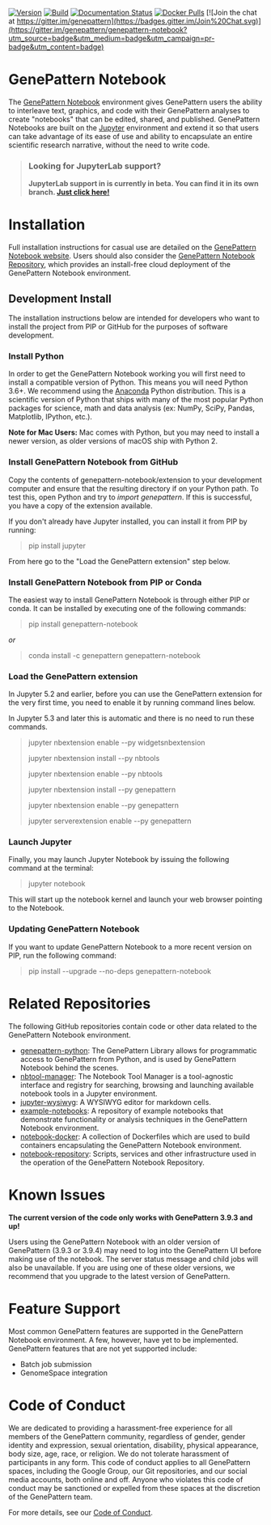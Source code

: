 [![Version](https://img.shields.io/pypi/v/genepattern-notebook.svg)](https://pypi.python.org/pypi/genepattern-notebook)
[![Build](https://travis-ci.org/genepattern/genepattern-notebook.svg?branch=master)](https://travis-ci.org/genepattern/genepattern-notebook)
[![Documentation Status](https://img.shields.io/badge/docs-latest-brightgreen.svg?style=flat)](https://gpnotebook-website-docs.readthedocs.io/en/latest/)
[![Docker Pulls](https://img.shields.io/docker/pulls/genepattern/genepattern-notebook.svg)](https://hub.docker.com/r/genepattern/genepattern-notebook/)
[![Join the chat at https://gitter.im/genepattern](https://badges.gitter.im/Join%20Chat.svg)](https://gitter.im/genepattern/genepattern-notebook?utm_source=badge&utm_medium=badge&utm_campaign=pr-badge&utm_content=badge)

GenePattern Notebook
====================

The [GenePattern Notebook](http://www.genepattern-notebook.org) 
environment gives GenePattern users the ability to interleave text, graphics, and code with 
their GenePattern analyses to create "notebooks" that can be edited, shared, and published. 
GenePattern Notebooks are built on the [Jupyter](https://jupyter.org/) environment 
and extend it so that users can take advantage of its ease of use and ability to encapsulate 
an entire scientific research narrative, without the need to write code.

> ### **Looking for JupyterLab support?**
> **JupyterLab support in is currently in beta. You can find it in its own branch. [Just click here!](https://github.com/genepattern/nbtools/tree/lab)**

# Installation

Full installation instructions for casual use are detailed on the 
[GenePattern Notebook website](http://www.genepattern-notebook.org/install/). Users should 
also consider the [GenePattern Notebook Repository](https://notebook.genepattern.org), which 
provides an install-free cloud deployment of the GenePattern Notebook environment.

## Development Install

The installation instructions below are intended for developers who want to install the 
project from PIP or GitHub for the purposes of software development.

### Install Python

In order to get the GenePattern Notebook working you will first need to install a compatible 
version of Python. This means you will need Python 3.6+. We recommend using the 
[Anaconda](https://www.anaconda.com/download/#macos) Python distribution. This is 
a scientific version of Python that ships with many of the most popular Python packages for 
science, math and data analysis (ex: NumPy, SciPy, Pandas, Matplotlib, IPython, etc.).

**Note for Mac Users:** Mac comes with Python, but you may need to install a newer version, 
as older versions of macOS ship with Python 2.

### Install GenePattern Notebook from GitHub

Copy the contents of genepattern-notebook/extension to your development computer and ensure 
that the resulting directory if on your Python path. To test this, open Python and try to 
*import genepattern*. If this is successful, you have a copy of the extension available.

If you don't already have Jupyter installed, you can install it from PIP by running:

> pip install jupyter

From here go to the "Load the GenePattern extension" step below.

### Install GenePattern Notebook from PIP or Conda

The easiest way to install GenePattern Notebook is through either PIP or conda. It can be installed by 
executing one of the following commands:

> pip install genepattern-notebook

*or*

> conda install -c genepattern genepattern-notebook

### Load the GenePattern extension

In Jupyter 5.2 and earlier, before you can use the GenePattern extension for the very first time, 
you need to enable it by running command lines below. 

In Jupyter 5.3 and later this is automatic and there is no need to run these commands.

> jupyter nbextension enable --py widgetsnbextension
>
> jupyter nbextension install --py nbtools
>
> jupyter nbextension enable --py nbtools
>
> jupyter nbextension install --py genepattern
>
> jupyter nbextension enable --py genepattern
>
> jupyter serverextension enable --py genepattern

### Launch Jupyter

Finally, you may launch Jupyter Notebook by issuing the following command at the terminal:

> jupyter notebook

This will start up the notebook kernel and launch your web browser pointing to the Notebook.

### Updating GenePattern Notebook

If you want to update GenePattern Notebook to a more recent version on PIP, run the following 
command:

> pip install --upgrade --no-deps genepattern-notebook

# Related Repositories

The following GitHub repositories contain code or other data related to the GenePattern 
Notebook environment.

* [genepattern-python](https://github.com/genepattern/genepattern-python): The GenePattern 
    Library allows for programmatic access to GenePattern from Python, and is used by 
    GenePattern Notebook behind the scenes.
* [nbtool-manager](https://github.com/genepattern/nbtool-manager): The Notebook Tool Manager 
    is a tool-agnostic interface and registry for searching, browsing and launching available 
    notebook tools in a Jupyter environment.
* [jupyter-wysiwyg](https://github.com/genepattern/jupyter-wysiwyg): A WYSIWYG editor for 
    markdown cells.
* [example-notebooks](https://github.com/genepattern/): A repository of example notebooks that 
    demonstrate functionality or analysis techniques in the GenePattern Notebook environment. 
* [notebook-docker](https://github.com/genepattern/notebook-docker): A collection of Dockerfiles 
    which are used to build containers encapsulating the GenePattern Notebook environment.
* [notebook-repository](https://github.com/genepattern/notebook-repository): Scripts, services 
    and other infrastructure used in the operation of the GenePattern Notebook Repository.

# Known Issues

**The current version of the code only works with GenePattern 3.9.3 and up!**

Users using the GenePattern Notebook with an older version of GenePattern (3.9.3 or 3.9.4) may
need to log into the GenePattern UI before making use of the notebook. The server status 
message and child jobs will also be unavailable. If you are using one of these older versions,
we recommend that you upgrade to the latest version of GenePattern.

# Feature Support

Most common GenePattern features are supported in the GenePattern Notebook environment. A few, 
however, have yet to be implemented. GenePattern features that are not yet supported include:

* Batch job submission
* GenomeSpace integration

# Code of Conduct

We are dedicated to providing a harassment-free experience for all members of the GenePattern community, regardless of gender, gender identity and expression, sexual orientation, disability, physical appearance, body size, age, race, or religion. We do not tolerate harassment of participants in any form. This code of conduct applies to all GenePattern spaces, including the Google Group, our Git repositories, and our social media accounts, both online and off. Anyone who violates this code of conduct may be sanctioned or expelled from these spaces at the discretion of the GenePattern team.

For more details, see our [Code of Conduct](https://github.com/genepattern/genepattern-notebook/blob/master/Code_of_Conduct.md).

